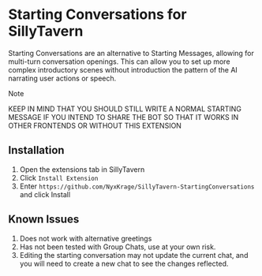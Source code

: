 # Starting Conversations for SillyTavern

Starting Conversations are an alternative to Starting Messages, allowing for multi-turn conversation openings.
This can allow you to set up more complex introductory scenes without introduction the pattern of the AI narrating user actions or speech.

> [!NOTE]  
> KEEP IN MIND THAT YOU SHOULD STILL WRITE A NORMAL STARTING MESSAGE IF YOU INTEND TO SHARE THE BOT SO THAT IT WORKS IN OTHER FRONTENDS OR WITHOUT THIS EXTENSION

## Installation

1. Open the extensions tab in SillyTavern
1. Click `Install Extension`
1. Enter `https://github.com/NyxKrage/SillyTavern-StartingConversations` and click Install

## Known Issues

1. Does not work with alternative greetings
1. Has not been tested with Group Chats, use at your own risk.
1. Editing the starting conversation may not update the current chat, and you will need to create a new chat to see the changes reflected.

